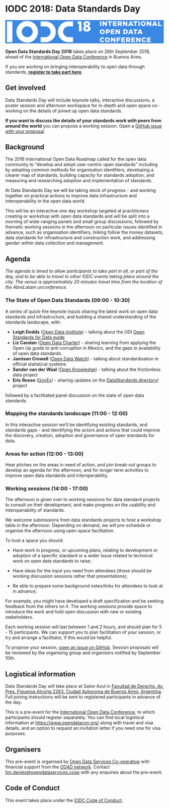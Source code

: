 # IODC 2018: Data Standards Day

![International Open Data Conference 2018](assets/iodc18-logo-en-blue.png)

**Open Data Standards Day 2018** takes place on 26th September 2018, ahead of the [International Open Data Conference](http://www.opendatacon.org) in Buenos Aires.

If you are working on bringing interoperability to open data through standards, **[register to take part here](https://www.eventbrite.ca/e/iodc-2018-data-standards-day-tickets-47301352619)**. 

## Get involved

Data Standards Day will include keynote talks, interactive discussions, a poster session and afternoon workspace for in-depth and open space co-working on the details of joined up open data standards. 

**If you want to discuss the details of your standards work with peers from around the world** you can propose a working session. Open a [GitHub issue with your proposal](https://github.com/OpenDataServices/iodc-data-standards-day-2018/issues/new?title=Working%20Session%20Proposal:%20[Add%20title%20here]).

## Background

The 2016 International Open Data Roadmap called for the open data community to “develop and adopt user-centric open standards” including by adopting common methods for organisation identifiers, developing a clearer map of standards, building capacity for standards adoption, and measuring and researching adoption and implementation of standards. 

At Data Standards Day we will be taking stock of progress - and working together on practical actions to improve data infrastructure and interoperability in the open data world.

This will be an interactive one day workshop targeted at practitioners creating or workshop with open data standards and will be split into a morning of wide-ranging panels and small group discussions, followed by thematic working sessions in the afternoon on particular issues identified in advance, such as organisation identifiers, linking follow the money datasets, data standards for infrastructure and construction work, and addressing gender within data collection and management. 

## Agenda

*The agenda is timed to allow participants to take part in all, or part of the day, and to be able to travel to other IODC events taking place around the city. The venue is approximately 20 minutes travel time from the location of the AbreLatam unconference.*

### The State of Open Data Standards (09:00 - 10:30)

A series of quick-fire keynote inputs sharing the latest work on open data standards and infrastructure, and building a shared understanding of the standards landscape, with:

* **Leigh Dodds** ([Open Data Institute](http://www.theodi.org)) - talking about the ODI [Open Standards for Data guide](http://standards.theodi.org)
* **Liz Carolan** ([Open Data Charter](http://www.opendatacharter.org)) - sharing learning from applying the Open Up guide to anti-corruption in Mexico, and the gaps in availability of open data standards.
* **Jamison Crowell** ([Open Data Watch](http://www.opendatawatch.com)) - talking about standardisation in official statistical systems
* **Sander van der Waal** ([Open Knowledge](http://www.okfn.org)) - talking about the frictionless data project
* **Eric Reese** ([GovEx](https://govex.jhu.edu/)) - sharing updates on the [DataStandards.directory](http://DataStandards.directory)) project

followed by a facilitated panel discussion on the state of open data standards. 

### Mapping the standards landscape (11:00 - 12:00)

In this interactive session we’ll be identifying existing standards, and standards gaps - and identifying the actors and actions that could improve the 
discovery, creation, adoption and governance of open standards for data.

### Areas for action (12:00 - 13:00)

Hear pitches on the areas in need of action, and join break-out groups to develop an agenda for the afternoon, and for longer term activities to improve open data standards and interoperability. 

### Working sessions (14:00 - 17:00)

The afternoon is given over to working sessions for data standard projects to consult on their development, and make progress on the usability and interoperability of standards.

We welcome submissions from data standards projects to host a workshop table in the afternoon. Depending on demand, we will pre-schedule or organise the afternoon using open space facilitation. 

To host a space you should:

* Have work in progress, or upcoming plans, relating to development or adoption of a specific standard or a wider issue related to technical work on open data standards to raise;

* Have ideas for the input you need from attendees (these should be working discussion sessions rather that presentations);

* Be able to prepare some background notes/links for attendees to look at in advance;

For example, you might have developed a draft specification and be seeking feedback from the others on it. The working sessions provide space to introduce the work and hold open discussion with new or existing stakeholders. 

Each working session will last between 1 and 2 hours, and should plan for 5 - 15 participants. We can support you to plan facilitation of your session, or try and arrange a facilitator, if this would be helpful. 

To propose your session, [open an issue on GitHub](https://github.com/OpenDataServices/iodc-data-standards-day-2018/issues/new?title=Working%20Session%20Proposal:%20[Add%20title%20here]). Session proposals will be reviewed by the organising group and organisers notified by September 10th. 

## Logistical information

Data Standards Day will take place at Salon Azul in [Facultad de Derecho, Av. Pres. Figueroa Alcorta 2263, Ciudad Autonoma de Buenos Aires, Argentina](https://goo.gl/maps/PCoGy2Gk2tk). Full joining instructions will be sent to registered participants in advance of the day. 

This is a pre-event for the [International Open Data Conference](https://www.opendatacon.org/#/), to which participants should register separately. You can find local logistical information at https://www.opendatacon.org/ along with travel and visa details, and an option to request an invitation letter if you need one for visa purposes.

## Organisers

This pre-event is organised by [Open Data Services Co-operative](http://www.opendataservices.coop) with financial support from the [OD4D network](http://www.od4d.net). Contact tim.davies@opendataservices.coop with any enquiries about the pre-event. 

## Code of Conduct

This event takes place under the [IODC Code of Conduct](https://www.opendatacon.org/#/conduct). 


